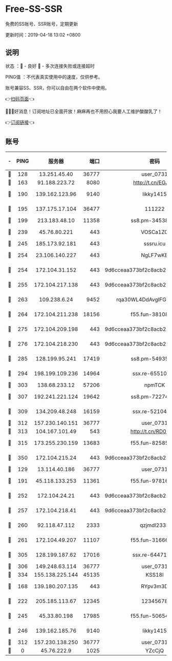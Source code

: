 # Free-SS-SSR

免费的SS账号、SSR账号，定期更新

更新时间：2019-04-18 13:02 +0800

## 说明

状态     ：🙂 - 良好 🙁 - 多次连接失败或连接超时

PING值   ：不代表真实使用中的速度，仅供参考。

账号兼容SS、SSR，你可以自由在两个软件中使用。

👉[扫码页面](https://liesauer.github.io/Free-SS-SSR/)👈

🎉🎉🎉好消息！订阅地址已全面开放！麻麻再也不用担心我要人工维护酸酸乳了！

👉[订阅链接](https://www.liesauer.net/yogurt/subscribe?ACCESS_TOKEN=DAYxR3mMaZAsaqUb)👈

## 账号

|-|PING|服务器|端口|密码|加密方式|区域|
|:----:|:----:|:-----:|-----:|:----:|:----:|:----:|
|🙂|128|13.251.45.40|36777|user_0731|chacha20|SG|
|🙂|163|91.188.223.72|8080|http://t.cn/EGJIyrl|rc4-md5|RU|
|🙂|190|139.162.123.96|9140|likky1415|aes-256-cfb|JP|
|🙂|195|137.175.17.104|36477|111222|aes-256-cfb|US|
|🙂|199|213.183.48.10|11358|ss8.pm-34538443|rc4-md5|RU|
|🙂|239|45.76.80.221|443|VOSCa1ZG|aes-256-cfb|DE|
|🙂|245|185.173.92.181|443|sssru.icu|rc4-md5|RU|
|🙂|254|23.106.140.227|443|NgLF7wKB|aes-256-cfb|US|
|🙂|254|172.104.31.152|443|9d6cceaa373bf2c8acb22e60b6a58be6|aes-256-cfb|US|
|🙂|255|172.104.217.138|443|9d6cceaa373bf2c8acb22e60b6a58be6|aes-256-cfb|US|
|🙂|263|109.238.6.24|9452|rqa30WL4DdAvgIFG6Fs3znzTa|aes-256-cfb|FR|
|🙂|264|172.104.211.238|18156|f55.fun-38108327|aes-256-cfb|US|
|🙂|275|172.104.209.198|443|9d6cceaa373bf2c8acb22e60b6a58be6|aes-256-cfb|US|
|🙂|276|172.104.218.230|443|9d6cceaa373bf2c8acb22e60b6a58be6|aes-256-cfb|US|
|🙂|285|128.199.95.241|17419|ss8.pm-54935798|aes-256-cfb|SG|
|🙂|294|198.199.109.236|14964|ssx.re-65510854|aes-256-cfb|US|
|🙂|303|138.68.233.12|57206|npmTCK|rc4-md5|US|
|🙂|307|192.241.221.124|19642|ss8.pm-72274764|aes-256-cfb|US|
|🙂|309|134.209.48.248|16159|ssx.re-52104244|aes-256-cfb|US|
|🙂|312|157.230.140.151|36777|user_0731|chacha20|US|
|🙂|313|104.167.101.49|543|http://t.cn/RD0D7sx|rc4-md5|CA|
|🙂|315|173.255.230.159|13683|f55.fun-82585503|aes-256-cfb|US|
|🙂|350|172.104.215.24|443|9d6cceaa373bf2c8acb22e60b6a58be6|aes-256-cfb|US|
|🙂|129|13.114.40.186|36777|user_0731|chacha20|JP|
|🙂|191|45.118.133.253|11361|f55.fun-97816006|aes-256-cfb|SG|
|🙂|252|172.104.24.21|443|9d6cceaa373bf2c8acb22e60b6a58be6|aes-256-cfb|US|
|🙂|257|172.104.218.41|443|9d6cceaa373bf2c8acb22e60b6a58be6|aes-256-cfb|US|
|🙂|260|92.118.47.112|2333|qzjmdl2333|aes-256-cfb|US|
|🙂|261|172.104.49.207|11107|f55.fun-31666121|aes-256-cfb|SG|
|🙂|305|128.199.187.62|17016|ssx.re-64471350|aes-256-cfb|SG|
|🙂|306|149.248.63.114|36777|user_0731|chacha20|CA|
|🙂|334|155.138.225.144|45135|KSS18l|rc4-md5|US|
|🙁|168|139.180.207.135|443|RYpv3m3D|aes-256-cfb|JP|
|🙁|222|205.185.113.67|12345|12345678|aes-256-cfb|US|
|🙁|245|45.33.80.198|17985|f55.fun-50654454|aes-256-cfb|US|
|🙁|246|139.162.185.76|9140|likky1415|aes-256-cfb|DE|
|🙁|312|157.230.138.250|36777|user_0731|chacha20|US|
|🙁|0|45.76.222.9|1025|YZcCjQ|rc4-md5|JP|
